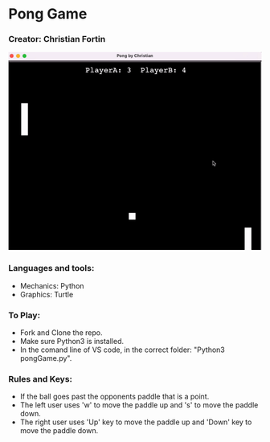 # Pong Game
### Creator: Christian Fortin
![ezgif-1-5242fb8826](https://github.com/christian-fortin/PongGame/blob/main/pongGame.gif?raw=true)

### Languages and tools:
- Mechanics: Python
- Graphics: Turtle

### To Play:
- Fork and Clone the repo.
- Make sure Python3 is installed.
- In the comand line of VS code, in the correct folder: "Python3 pongGame.py".

### Rules and Keys:
- If the ball goes past the opponents paddle that is a point.
- The left user uses 'w' to move the paddle up and 's' to move the paddle down.
- The right user uses 'Up' key to move the paddle up and 'Down' key to move the paddle down.
